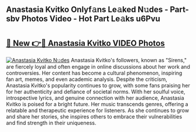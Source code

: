 ## Anastasia Kvitko Onlyf𝚊ns Le𝚊ked N𝚞des - Part-sbv Photos Video - Hot Part Le𝚊ks u6Pvu

# <h2><a href="http://ac24291.deff.icu/?id=Anastasia+Kvitko">🔗 New 👉🔴 Anastasia Kvitko VIDEO Photos</a></h2>

[![Anastasia Kvitko N𝚞des](https://i.imgur.com/rIISA9y.gif)](http://ac24291.deff.icu/?id=Anastasia+Kvitko)
Anastasia Kvitko's followers, known as "Sirens," are fiercely loyal and often engage in online discussions about her work and controversies. Her content has become a cultural phenomenon, inspiring fan art, memes, and even academic analysis. Despite the criticism, Anastasia Kvitko's popularity continues to grow, with some fans praising her for her authenticity and defiance of societal norms. With her soulful voice, introspective lyrics, and genuine connection with her audience, Anastasia Kvitko is poised for a bright future. Her music transcends genres, offering a relatable and therapeutic experience for listeners. As she continues to grow and share her stories, she inspires others to embrace their vulnerabilities and find strength in their uniqueness.
